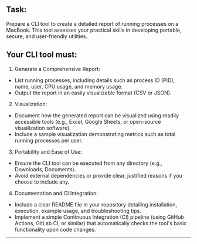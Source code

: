## Task:
Prepare a CLI tool to create a detailed report of running processes on a MacBook. This tool assesses your practical skills in developing portable, secure, and user-friendly utilities.

## Your CLI tool must:
1. Generate a Comprehensive Report:
- List running processes, including details such as process ID (PID), name, user, CPU usage, and memory usage.
- Output the report in an easily visualizable format (CSV or JSON).

2. Visualization:
- Document how the generated report can be visualized using readily accessible tools (e.g., Excel, Google Sheets, or open-source visualization software).
- Include a sample visualization demonstrating metrics such as total running processes per user.

3. Portability and Ease of Use:
- Ensure the CLI tool can be executed from any directory (e.g., Downloads, Documents).
- Avoid external dependencies or provide clear, justified reasons if you choose to include any.

4. Documentation and CI Integration:
- Include a clear README file in your repository detailing installation, execution, example usage, and troubleshooting tips.
- Implement a simple Continuous Integration (CI) pipeline (using GitHub Actions, GitLab CI, or similar) that automatically checks the tool's basic functionality upon code changes.

---
